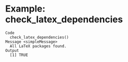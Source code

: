 # Example: check_latex_dependencies

    Code
      check_latex_dependencies()
    Message <simpleMessage>
      All LaTeX packages found.
    Output
      [1] TRUE

